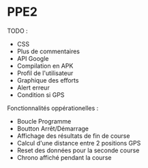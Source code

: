 # PPE2
TODO :

  - CSS
  - Plus de commentaires
  - API Google
  - Compilation en APK
  - Profil de l'utilisateur
  - Graphique des efforts
  - Alert erreur
  - Condition si GPS
  
Fonctionnalités oppérationelles :

  - Boucle Programme
  - Boutton Arrêt/Démarrage
  - Affichage des résultats de fin de course
  - Calcul d'une distance entre 2 positions GPS
  - Reset des données pour la seconde course
  - Chrono affiché pendant la course 
